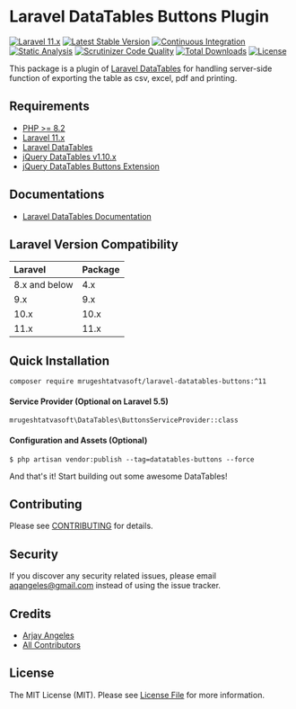 # Laravel DataTables Buttons Plugin

[![Laravel 11.x](https://img.shields.io/badge/Laravel-10.x-orange.svg)](http://laravel.com)
[![Latest Stable Version](https://img.shields.io/packagist/v/mrugeshtatvasoft/laravel-datatables-buttons.svg)](https://packagist.org/packages/mrugeshtatvasoft/laravel-datatables-buttons)
[![Continuous Integration](https://github.com/mrugeshtatvasoft/laravel-datatables-buttons/actions/workflows/continuous-integration.yml/badge.svg)](https://github.com/mrugeshtatvasoft/laravel-datatables-buttons/actions/workflows/continuous-integration.yml)
[![Static Analysis](https://github.com/mrugeshtatvasoft/laravel-datatables-buttons/actions/workflows/static-analysis.yml/badge.svg)](https://github.com/mrugeshtatvasoft/laravel-datatables-buttons/actions/workflows/static-analysis.yml)
[![Scrutinizer Code Quality](https://scrutinizer-ci.com/g/mrugeshtatvasoft/laravel-datatables-buttons/badges/quality-score.png?b=master)](https://scrutinizer-ci.com/g/mrugeshtatvasoft/laravel-datatables-buttons/?branch=master)
[![Total Downloads](https://img.shields.io/packagist/dt/mrugeshtatvasoft/laravel-datatables-buttons.svg)](https://packagist.org/packages/mrugeshtatvasoft/laravel-datatables-buttons)
[![License](https://img.shields.io/github/license/mashape/apistatus.svg)](https://packagist.org/packages/mrugeshtatvasoft/laravel-datatables-buttons)

This package is a plugin of [Laravel DataTables](https://github.com/mrugeshtatvasoft/laravel-datatables) for handling server-side function of exporting the table as csv, excel, pdf and printing.

## Requirements

- [PHP >= 8.2](http://php.net/)
- [Laravel 11.x](https://github.com/laravel/framework)
- [Laravel DataTables](https://github.com/mrugeshtatvasoft/laravel-datatables)
- [jQuery DataTables v1.10.x](http://datatables.net/)
- [jQuery DataTables Buttons Extension](https://datatables.net/reference/button/)

## Documentations

- [Laravel DataTables Documentation](http://mrugeshtatvasoftbox.com/docs/laravel-datatables)

## Laravel Version Compatibility

| Laravel       | Package |
|:--------------|:--------|
| 8.x and below | 4.x     |
| 9.x           | 9.x     |
| 10.x          | 10.x    |
| 11.x          | 11.x    |

## Quick Installation

`composer require mrugeshtatvasoft/laravel-datatables-buttons:^11`

#### Service Provider (Optional on Laravel 5.5)

`mrugeshtatvasoft\DataTables\ButtonsServiceProvider::class`

#### Configuration and Assets (Optional)

`$ php artisan vendor:publish --tag=datatables-buttons --force`

And that's it! Start building out some awesome DataTables!

## Contributing

Please see [CONTRIBUTING](https://github.com/mrugeshtatvasoft/laravel-datatables-buttons/blob/master/.github/CONTRIBUTING.md) for details.

## Security

If you discover any security related issues, please email [aqangeles@gmail.com](mailto:aqangeles@gmail.com) instead of using the issue tracker.

## Credits

- [Arjay Angeles](https://github.com/mrugeshtatvasoft)
- [All Contributors](https://github.com/mrugeshtatvasoft/laravel-datatables-buttons/graphs/contributors)

## License

The MIT License (MIT). Please see [License File](https://github.com/mrugeshtatvasoft/laravel-datatables-buttons/blob/master/LICENSE.md) for more information.
